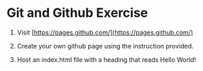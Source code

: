 # Git and Github Exercise

1. Visit [https://pages.github.com/](https://pages.github.com/) 

2. Create your own github page using the instruction provided.

3. Host an index.html file with a heading that reads Hello World!


